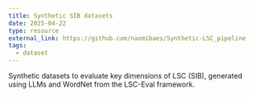 ```yaml
---
title: Synthetic SIB datasets
date: 2025-04-22
type: resource
external_link: https://github.com/naomibaes/Synthetic-LSC_pipeline
tags:
  - dataset
---
```


Synthetic datasets to evaluate key dimensions of LSC (SIB), generated using LLMs and WordNet from the LSC-Eval framework. 

<!--more-->
